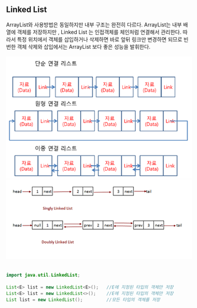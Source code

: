 ## Linked List
ArrayList와 사용방법은 동일하지만 내부 구조는 완전히 다르다.  ArrayList는 내부 배열에 객체를 저장하지만 , Linked List 는 인접객체를 체인처럼 연결해서 관리한다.
따라서 특정 위치에서 객체를 삽입하거나 삭제하면 바로 앞뒤 링크만 변경하면 되므로 빈번한 객체 삭제와 삽입에서는 ArrayList 보다 좋은 성능을 발휘한다.
<br><br>
![img_4.png](img_4.png)
<br>
![img_5.png](img_5.png)
<br><br>

```java
import java.util.LinkedList;

List<E> list = new LinkedList<E>();   //E에 지정된 타입의 객체만 저장
List<E> list = new LinkedList<>();    //E에 지정된 타입의 객체만 저장
List list = new LinkedList();         //모든 타입의 객체를 저장
 
```

